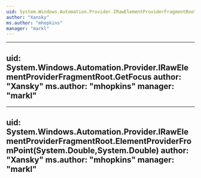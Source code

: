 ```yaml
---
uid: System.Windows.Automation.Provider.IRawElementProviderFragmentRoot
author: "Xansky"
ms.author: "mhopkins"
manager: "markl"
---
```


---
uid: System.Windows.Automation.Provider.IRawElementProviderFragmentRoot.GetFocus
author: "Xansky"
ms.author: "mhopkins"
manager: "markl"
---

---
uid: System.Windows.Automation.Provider.IRawElementProviderFragmentRoot.ElementProviderFromPoint(System.Double,System.Double)
author: "Xansky"
ms.author: "mhopkins"
manager: "markl"
---
